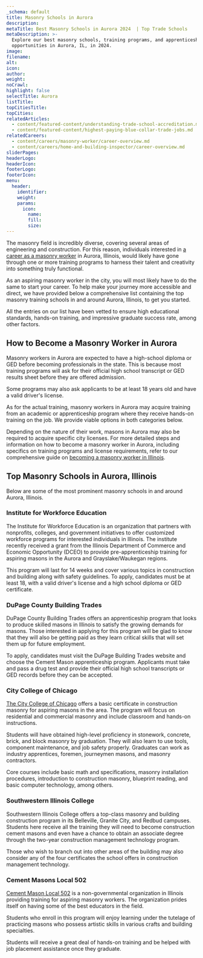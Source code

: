 ```yaml
---
_schema: default
title: Masonry Schools in Aurora
description:
metaTitle: Best Masonry Schools in Aurora 2024  | Top Trade Schools
metaDescription: >-
  Explore our best masonry schools, training programs, and apprenticeship
  opportunities in Aurora, IL, in 2024.
image:
filename:
alt:
icon:
author:
weight:
noCrawl:
highlight: false
selectTitle: Aurora
listTitle:
topCitiesTitle:
topCities:
relatedArticles:
  - content/featured-content/understanding-trade-school-accreditation.md
  - content/featured-content/highest-paying-blue-collar-trade-jobs.md
relatedCareers:
  - content/careers/masonry-worker/career-overview.md
  - content/careers/home-and-building-inspector/career-overview.md
sliderPages:
headerLogo:
headerIcon:
footerLogo:
footerIcon:
menu:
  header:
    identifier:
    weight:
    params:
      icon:
        name:
        fill:
        size:
---
```

The masonry field is incredibly diverse, covering several areas of engineering and construction. For this reason, individuals interested in [a career as a masonry worker](https://toptradeschools.com/careers/masonry-worker/career-overview/) in Aurora, Illinois, would likely have gone through one or more training programs to harness their talent and creativity into something truly functional.

As an aspiring masonry worker in the city, you will most likely have to do the same to start your career. To help make your journey more accessible and direct, we have provided below a comprehensive list containing the top masonry training schools in and around Aurora, Illinois, to get you started.

All the entries on our list have been vetted to ensure high educational standards, hands-on training, and impressive graduate success rate, among other factors.

## **How to Become a Masonry Worker in Aurora**

Masonry workers in Aurora are expected to have a high-school diploma or GED before becoming professionals in the state. This is because most training programs will ask for their official high school transcript or GED results sheet before they are offered admission.

Some programs may also ask applicants to be at least 18 years old and have a valid driver's license.

As for the actual training, masonry workers in Aurora may acquire training from an academic or apprenticeship program where they receive hands-on training on the job. We provide viable options in both categories below.

Depending on the nature of their work, masons in Aurora may also be required to acquire specific city licenses. For more detailed steps and information on how to become a masonry worker in Aurora, including specifics on training programs and license requirements, refer to our comprehensive guide on [becoming a masonry worker in Illinois](https://toptradeschools.com/near-you/masonry-worker/illinois/).

## **Top Masonry Schools in Aurora, Illinois**

Below are some of the most prominent masonry schools in and around Aurora, Illinois.

### **Institute for Workforce Education**

The Institute for Workforce Education is an organization that partners with nonprofits, colleges, and government initiatives to offer customized workforce programs for interested individuals in Illinois. The institute recently received a grant from the Illinois Department of Commerce and Economic Opportunity (DCEO) to provide pre-apprenticeship training for aspiring masons in the Aurora and Grayslake/Waukegan regions.

This program will last for 14 weeks and cover various topics in construction and building along with safety guidelines. To apply, candidates must be at least 18, with a valid driver's license and a high school diploma or GED certificate.

### **DuPage County Building Trades**

DuPage County Building Trades offers an apprenticeship program that looks to produce skilled masons in Illinois to satisfy the growing demands for masons. Those interested in applying for this program will be glad to know that they will also be getting paid as they learn critical skills that will set them up for future employment.

To apply, candidates must visit the DuPage Building Trades website and choose the Cement Mason apprenticeship program. Applicants must take and pass a drug test and provide their official high school transcripts or GED records before they can be accepted.

### City College of Chicago

[The City College of Chicago](https://www.swic.edu/cement-mason/curriculum/) offers a basic certificate in construction masonry for aspiring masons in the area. The program will focus on residential and commercial masonry and include classroom and hands-on instructions.

Students will have obtained high-level proficiency in stonework, concrete, brick, and block masonry by graduation. They will also learn to use tools, component maintenance, and job safety properly. Graduates can work as industry apprentices, foremen, journeymen masons, and masonry contractors.

Core courses include basic math and specifications, masonry installation procedures, introduction to construction masonry, blueprint reading, and basic computer technology, among others.

### Southwestern Illinois College

Southwestern Illinois College offers a top-class masonry and building construction program in its Belleville, Granite City, and Redbud campuses. Students here receive all the training they will need to become construction cement masons and even have a chance to obtain an associate degree through the two-year construction management technology program.

Those who wish to branch out into other areas of the building may also consider any of the four certificates the school offers in construction management technology.

### Cement Masons Local 502

[Cement Mason Local 502](https://www.cmlocal502.com/) is a non-governmental organization in Illinois providing training for aspiring masonry workers. The organization prides itself on having some of the best educators in the field.

Students who enroll in this program will enjoy learning under the tutelage of practicing masons who possess artistic skills in various crafts and building specialties.

Students will receive a great deal of hands-on training and be helped with job placement assistance once they graduate.